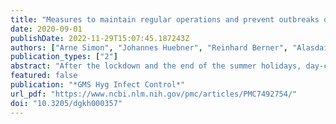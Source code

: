 ```yaml
---
title: "Measures to maintain regular operations and prevent outbreaks of SARS-CoV-2 in childcare facilities or schools under pandemic conditions and co-circulation of other respiratory pathogens"
date: 2020-09-01
publishDate: 2022-11-29T15:07:45.187243Z
authors: ["Arne Simon", "Johannes Huebner", "Reinhard Berner", "Alasdair P. S. Munro", "Martin Exner", "Hans-Iko Huppertz", "Peter Walger"]
publication_types: ["2"]
abstract: "After the lockdown and the end of the summer holidays, day-cares and schools need to be reopened and (despite the continued circulation of the new coronavirus SARS-CoV-2) kept open. The need for opening up arises from the right of children to education, participation, support and care. This is possible if appropriate hygiene measures are implemented and community transmission remains stable. In addition, the safety of educators, teachers and carers must be a priority and needs to be addressed by appropriate measures. Finally, the needs of families must also be taken into account. The following document describes in detail how these objectives can be achieved."
featured: false
publication: "*GMS Hyg Infect Control*"
url_pdf: "https://www.ncbi.nlm.nih.gov/pmc/articles/PMC7492754/"
doi: "10.3205/dgkh000357"
---
```


